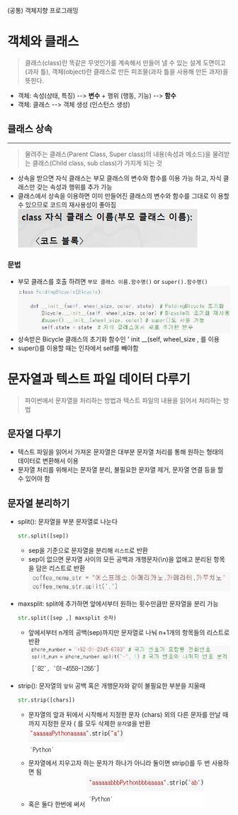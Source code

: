 (공통) 객체지향 프로그래밍 
# 객체와 클래스 
> 클래스(class)란 똑같은 무엇인가를 계속해서 만들어 낼 수 있는 설계 도면이고(과자 틀), 객체(object)란 클래스로 만든 피조물(과자 틀을 사용해 만든 과자)을 뜻한다.
- 객체: 속성(상태, 특징) --> **변수** + 행위 (행동, 기능) --> **함수**
- 객체: 클래스 --> 객체 생성 (인스턴스 생성)

## 클래스 상속
---
> 물려주는 클래스(Parent Class, Super class)의 내용(속성과 메소드)을 물려받는 클래스(Child class, sub class)가 가지게 되는 것
- 상속을 받으면 자식 클래스는 부모 클래스의 변수와 함수를 이용 가능 하고, 자식 클래스만 갖는 속성과 행위를 추가 가능 
- 클래스에서 상속을 이용하면 이미 만들어진 클래스의 변수와 함수를 그대로 이 용할 수 있으므로 코드의 재사용성이 좋아짐
  ![](2022-08-10-09-49-35.png)

### 문법
- 부모 클래스를 호출 하려면 `부모 클래스 이름.함수명()` or `super().함수명()`
![](2022-08-10-10-18-22.png)
- 상속받은 Bicycle 클래스의 초기화 함수인 ' init __(self, wheel_size , 를 이용
- super()를 이용할 때는 인자에서 self를 빼야함




# 문자열과 텍스트 파일 데이터 다루기
> 파이썬에서 문자열을 처리하는 방법과 텍스트 파일의 내용을 읽어서 처리하는 방법
## 문자열 다루기
- 텍스트 파일을 읽어서 가져온 문자열은 대부분 문자열 처리를 통해 원하는 형태의 데이터로 변환해서 이용 
- 문자열 처리를 위해서는 문자열 분리, 불필요한 문자열 제거, 문자열 연결 등을 할 수 있어야 함

## 문자열 분리하기
- split(): 문자열을 부분 문자열로 나눈다 
  ```python 
  str.split([sep])
  ```
  - sep을 기준으로 문자열을 분리해 `리스트`로 반환
  - sep이 없으면 문자열 사이의 모든 공백과 개행문자(\n)을 없애고 분리된 항목을 담은 리스트로 반환
  ![](2022-08-10-11-17-49.png)

- maxsplit: split에 추가하면 앞에서부터 원하는 횟수만큼만 문자열을 분리 가능
  ```python
  str.split([sep ,] maxsplit 숫자)
  ```
  - 앞에서부터 n개의 공백(sep)까지만 문자열로 나눠 n+1개의 항목들의 리스트로 반환
   ![](2022-08-10-11-23-47.png)
   ![](2022-08-10-11-36-30.png)

- strip(): 문자열의 `앞뒤` 공백 혹은 개행문자와 같이 불필요한 부분을 지울때 
  ```python
  str.strip([chars])
  ```
  - 문자열의 앞과 뒤에서 시작해서 지정한 문자 (chars) 외의 다른 문자를 만날 때까지 지정한 문자 ( 를 모두 삭제한 `문자열`을 반환
  ![](2022-08-10-11-47-36.png)
  - 문자열에서 지우고자 하는 문자가 하나가 아니라 둘이면 strip()를 두 번 사용하면 됨
  - 혹은 둘다 한번에 써서
  ![](2022-08-10-11-51-57.png)